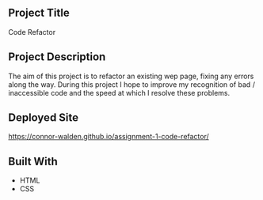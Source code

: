 ## Project Title
Code Refactor

## Project Description
The aim of this project is to refactor an existing wep page, fixing any errors along the way. During this project I hope to improve my recognition of bad / inaccessible code and the speed at which I resolve these problems.

## Deployed Site
https://connor-walden.github.io/assignment-1-code-refactor/

## Built With
- HTML
- CSS
